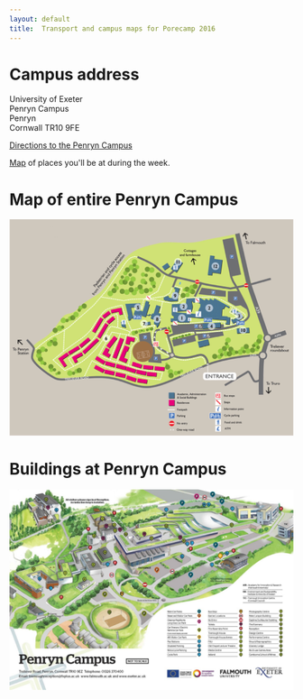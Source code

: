 ```yaml
---
layout: default
title:  Transport and campus maps for Porecamp 2016
---
```


# Campus address

University of Exeter  
Penryn Campus  
Penryn  
Cornwall TR10 9FE  

[Directions to the Penryn Campus](http://www.exeter.ac.uk/visit/directions/cornwall)

[Map](https://www.google.com/maps/d/edit?mid=1ltOMwUeVgGT0Vow3OQ5x4eDuits) of places you'll be at during the week.

# Map of entire Penryn Campus

![alt text](image/penryncampus-entire.png)

# Buildings at Penryn Campus

![alt text](image/penryncampus-zoom.png)
